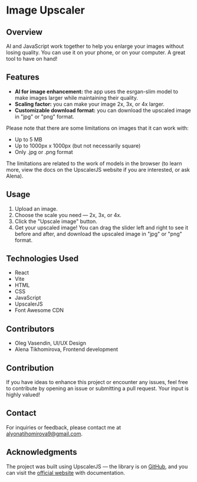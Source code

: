 # Image Upscaler

## Overview

AI and JavaScript work together to help you enlarge your images without losing quality. You can use it on your phone, or on your computer. A great tool to have on hand!

## Features

- **AI for image enhancement:** the app uses the esrgan-slim model to make images larger while maintaining their quality.
- **Scaling factor:** you can make your image 2x, 3x, or 4x larger.
- **Customizable download format:** you can download the upscaled image in "jpg" or "png" format.

Please note that there are some limitations on images that it can work with:
- Up to 5 MB
- Up to 1000px x 1000px (but not necessarily square)
- Only .jpg or .png format

The limitations are related to the work of models in the browser (to learn more, view the docs on the UpscalerJS website if you are interested, or ask Alena).

## Usage

1. Upload an image.
2. Choose the scale you need — 2x, 3x, or 4x.
3. Click the "Upscale image" button.
4. Get your upscaled image! You can drag the slider left and right to see it before and after, and download the upscaled image in "jpg" or "png" format.

## Technologies Used

- React
- Vite
- HTML
- CSS
- JavaScript
- UpscalerJS
- Font Awesome CDN

## Contributors

- Oleg Vasendin, UI/UX Design
- Alena Tikhomirova, Frontend development

## Contribution

If you have ideas to enhance this project or encounter any issues, feel free to contribute by opening an issue or submitting a pull request. Your input is highly valued!

## Contact
For inquiries or feedback, please contact me at alyonatihomirova9@gmail.com.

## Acknowledgments

The project was built using UpscalerJS — the library is on [GitHub](https://github.com/thekevinscott/UpscalerJS), and you can visit the [official website](https://upscalerjs.com/) with documentation.
